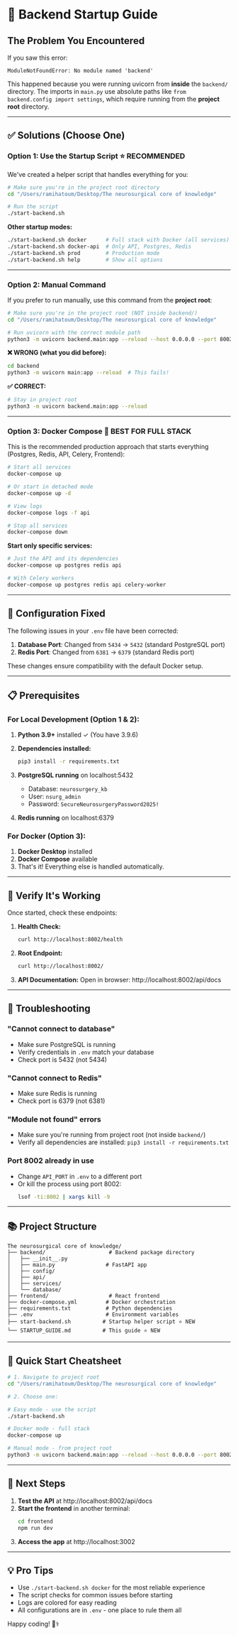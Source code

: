 # 🚀 Backend Startup Guide

## The Problem You Encountered

If you saw this error:
```
ModuleNotFoundError: No module named 'backend'
```

This happened because you were running uvicorn from **inside** the `backend/` directory. The imports in `main.py` use absolute paths like `from backend.config import settings`, which require running from the **project root** directory.

---

## ✅ Solutions (Choose One)

### **Option 1: Use the Startup Script** ⭐ **RECOMMENDED**

We've created a helper script that handles everything for you:

```bash
# Make sure you're in the project root directory
cd "/Users/ramihatoum/Desktop/The neurosurgical core of knowledge"

# Run the script
./start-backend.sh
```

**Other startup modes:**
```bash
./start-backend.sh docker      # Full stack with Docker (all services)
./start-backend.sh docker-api  # Only API, Postgres, Redis
./start-backend.sh prod        # Production mode
./start-backend.sh help        # Show all options
```

---

### **Option 2: Manual Command**

If you prefer to run manually, use this command from the **project root**:

```bash
# Make sure you're in the project root (NOT inside backend/)
cd "/Users/ramihatoum/Desktop/The neurosurgical core of knowledge"

# Run uvicorn with the correct module path
python3 -m uvicorn backend.main:app --reload --host 0.0.0.0 --port 8002
```

**❌ WRONG (what you did before):**
```bash
cd backend
python3 -m uvicorn main:app --reload  # This fails!
```

**✅ CORRECT:**
```bash
# Stay in project root
python3 -m uvicorn backend.main:app --reload
```

---

### **Option 3: Docker Compose** 🐳 **BEST FOR FULL STACK**

This is the recommended production approach that starts everything (Postgres, Redis, API, Celery, Frontend):

```bash
# Start all services
docker-compose up

# Or start in detached mode
docker-compose up -d

# View logs
docker-compose logs -f api

# Stop all services
docker-compose down
```

**Start only specific services:**
```bash
# Just the API and its dependencies
docker-compose up postgres redis api

# With Celery workers
docker-compose up postgres redis api celery-worker
```

---

## 🔧 Configuration Fixed

The following issues in your `.env` file have been corrected:

1. **Database Port**: Changed from `5434` → `5432` (standard PostgreSQL port)
2. **Redis Port**: Changed from `6381` → `6379` (standard Redis port)

These changes ensure compatibility with the default Docker setup.

---

## 📋 Prerequisites

### For Local Development (Option 1 & 2):

1. **Python 3.9+** installed ✓ (You have 3.9.6)
2. **Dependencies installed:**
   ```bash
   pip3 install -r requirements.txt
   ```

3. **PostgreSQL running** on localhost:5432
   - Database: `neurosurgery_kb`
   - User: `nsurg_admin`
   - Password: `SecureNeurosurgeryPassword2025!`

4. **Redis running** on localhost:6379

### For Docker (Option 3):
1. **Docker Desktop** installed
2. **Docker Compose** available
3. That's it! Everything else is handled automatically.

---

## 🧪 Verify It's Working

Once started, check these endpoints:

1. **Health Check:**
   ```bash
   curl http://localhost:8002/health
   ```

2. **Root Endpoint:**
   ```bash
   curl http://localhost:8002/
   ```

3. **API Documentation:**
   Open in browser: http://localhost:8002/api/docs

---

## 🐛 Troubleshooting

### "Cannot connect to database"
- Make sure PostgreSQL is running
- Verify credentials in `.env` match your database
- Check port is 5432 (not 5434)

### "Cannot connect to Redis"
- Make sure Redis is running
- Check port is 6379 (not 6381)

### "Module not found" errors
- Make sure you're running from project root (not inside `backend/`)
- Verify all dependencies are installed: `pip3 install -r requirements.txt`

### Port 8002 already in use
- Change `API_PORT` in `.env` to a different port
- Or kill the process using port 8002:
  ```bash
  lsof -ti:8002 | xargs kill -9
  ```

---

## 📚 Project Structure

```
The neurosurgical core of knowledge/
├── backend/                    # Backend package directory
│   ├── __init__.py
│   ├── main.py                # FastAPI app
│   ├── config/
│   ├── api/
│   ├── services/
│   └── database/
├── frontend/                   # React frontend
├── docker-compose.yml         # Docker orchestration
├── requirements.txt           # Python dependencies
├── .env                       # Environment variables
├── start-backend.sh          # Startup helper script ⭐ NEW
└── STARTUP_GUIDE.md          # This guide ⭐ NEW
```

---

## 🎯 Quick Start Cheatsheet

```bash
# 1. Navigate to project root
cd "/Users/ramihatoum/Desktop/The neurosurgical core of knowledge"

# 2. Choose one:

# Easy mode - use the script
./start-backend.sh

# Docker mode - full stack
docker-compose up

# Manual mode - from project root
python3 -m uvicorn backend.main:app --reload --host 0.0.0.0 --port 8002
```

---

## 🚦 Next Steps

1. **Test the API** at http://localhost:8002/api/docs
2. **Start the frontend** in another terminal:
   ```bash
   cd frontend
   npm run dev
   ```
3. **Access the app** at http://localhost:3002

---

## 💡 Pro Tips

- Use `./start-backend.sh docker` for the most reliable experience
- The script checks for common issues before starting
- Logs are colored for easy reading
- All configurations are in `.env` - one place to rule them all

Happy coding! 🧠⚕️
